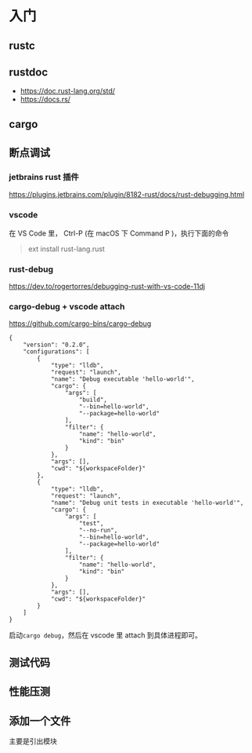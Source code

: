 # 入门

## rustc

## rustdoc

- https://doc.rust-lang.org/std/
- https://docs.rs/

## cargo

## 断点调试

### jetbrains rust 插件

https://plugins.jetbrains.com/plugin/8182-rust/docs/rust-debugging.html

### vscode

在 VS Code 里， Ctrl-P (在 macOS 下 Command P )，执行下面的命令

> ext install rust-lang.rust

### rust-debug

https://dev.to/rogertorres/debugging-rust-with-vs-code-11dj

### cargo-debug + vscode attach

https://github.com/cargo-bins/cargo-debug

```
{
    "version": "0.2.0",
    "configurations": [
        {
            "type": "lldb",
            "request": "launch",
            "name": "Debug executable 'hello-world'",
            "cargo": {
                "args": [
                    "build",
                    "--bin=hello-world",
                    "--package=hello-world"
                ],
                "filter": {
                    "name": "hello-world",
                    "kind": "bin"
                }
            },
            "args": [],
            "cwd": "${workspaceFolder}"
        },
        {
            "type": "lldb",
            "request": "launch",
            "name": "Debug unit tests in executable 'hello-world'",
            "cargo": {
                "args": [
                    "test",
                    "--no-run",
                    "--bin=hello-world",
                    "--package=hello-world"
                ],
                "filter": {
                    "name": "hello-world",
                    "kind": "bin"
                }
            },
            "args": [],
            "cwd": "${workspaceFolder}"
        }
    ]
}
```

启动`cargo debug`，然后在 vscode 里 attach 到具体进程即可。

## 测试代码

## 性能压测

## 添加一个文件

主要是引出模块
